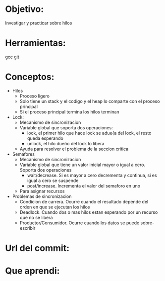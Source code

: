 # Objetivo:
Investigar y practicar sobre hilos
# Herramientas:
gcc
git
# Conceptos:
+ Hilos
  + Proceso ligero
  + Solo tiene un stack y el codigo y el heap lo comparte con el proceso principal
  + Si el proceso principal termina los hilos terminan
+ Lock:
  + Mecanismo de sincronizacion
  + Variable global que soporta dos operaciones:
    + lock, el primer hilo que hace lock se adue{a del lock, el resto queda esperando
    + unlock, el hilo dueño del lock lo libera
  + Ayuda para resolver el problema de la seccion critica
+ Semafores
  + Mecanismo de sincronizacion
  + Variable global que tiene un valor inicial mayor o igual a cero. Soporta dos operaciones
    + wait/decrease. Si es mayor a cero decrementa y continua, si es igual a cero se suspende
    + post/increase. Incrementa el valor del semaforo en uno
  + Para asignar recursos
+ Problemas de sincronizacion
  + Condicion de carrera. Ocurre cuando el resultado depende del orden en que se ejecutan los hilos
  + Deadlock. Cuando dos o mas hilos estan esperando por un recurso que no se libera
  + Productor/Consumidor. Ocurre cuando los datos se puede sobre-escribir

# Url del commit:

# Que aprendi:
  
  
